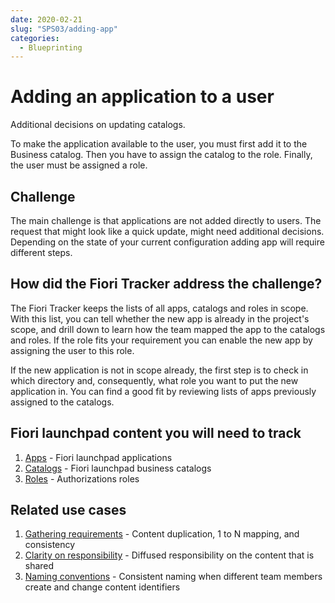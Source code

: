 ```yaml
---
date: 2020-02-21
slug: "SPS03/adding-app"
categories:
  - Blueprinting
---
```

# Adding an application to a user

Additional decisions on updating catalogs.

<!-- more -->

To make the application available to the user, you must first add it to the Business catalog. Then you have to assign the catalog to the role. Finally, the user must be assigned a role. 

## Challenge

The main challenge is that applications are not added directly to users. The request that might look like a quick update, might need additional decisions. Depending on the state of your current configuration adding app will require different steps. 

## How did the Fiori Tracker address the challenge?

The Fiori Tracker keeps the lists of all apps, catalogs and roles in scope. With this list, you can tell whether the new app is already in the project's scope, and drill down to learn how the team mapped the app to the catalogs and roles. If the role fits your requirement you can enable the new app by assigning the user to this role.

If the new application is not in scope already, the first step is to check in which directory and, consequently, what role you want to put the new application in. You can find a good fit by reviewing lists of apps previously assigned to the catalogs.

## Fiori launchpad content you will need to track

1. [Apps](../../tracked/SPS03/apps.md) - Fiori launchpad applications  
2. [Catalogs](../../tracked/SPS03/cats.md) - Fiori launchpad business catalogs
3. [Roles](../../tracked/SPS03/roles.md) - Authorizations roles 


## Related use cases

1. [Gathering requirements](requirements-gathering.md) - Content duplication, 1 to N mapping, and consistency   
2. [Clarity on responsibility](clarity-of-resp.md) - Diffused responsibility on the content that is shared 
2. [Naming conventions](naming.md) - Consistent naming when different team members create and change content identifiers